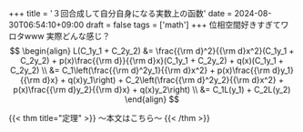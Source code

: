 +++
title = '３回合成して自分自身になる実数上の函数'
date = 2024-08-30T06:54:10+09:00
draft = false
tags = ['math']
+++
位相空間好きすぎてワロタwww
実際どんな感じ？
$$
    \begin{align}
        L(C_1y_1 + C_2y_2)
        &= \frac{{\rm d}^2}{{\rm d}x^2}(C_1y_1 + C_2y_2) + p(x)\frac{{\rm d}}{{\rm d}x}(C_1y_1 + C_2y_2) + q(x)(C_1y_1 + C_2y_2) \\
        &= C_1\left(\frac{{\rm d}^2y_1}{{\rm d}x^2} + p(x)\frac{{\rm d}y_1}{{\rm d}x} + q(x)y_1\right) + C_2\left(\frac{{\rm d}^2y_2}{{\rm d}x^2} + p(x)\frac{{\rm d}y_2}{{\rm d}x} + q(x)y_2\right) \\
        &= C_1L(y_1) + C_2L(y_2)
    \end{align}
$$

{{< thm title="定理" >}}
〜本文はこちら〜
{{< /thm >}}
